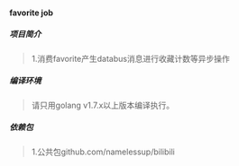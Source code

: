 #### favorite job

##### 项目简介
> 1.消费favorite产生databus消息进行收藏计数等异步操作

##### 编译环境
> 请只用golang v1.7.x以上版本编译执行。  

##### 依赖包
> 1.公共包github.com/namelessup/bilibili  
 